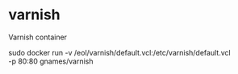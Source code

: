 varnish
=======

Varnish container


sudo docker run -v /eol/varnish/default.vcl:/etc/varnish/default.vcl \
  -p 80:80 gnames/varnish
